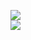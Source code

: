 [![](https://img.shields.io/badge/Made%20With-Github%20Spray-lightgrey.svg?style=for-the-badge&logo=github)](https://github.com/Annihil/github-spray#801)  
[![](https://i.imgur.com/2DrTn0Z.gif)](https://github.com/Annihil/github-spray)